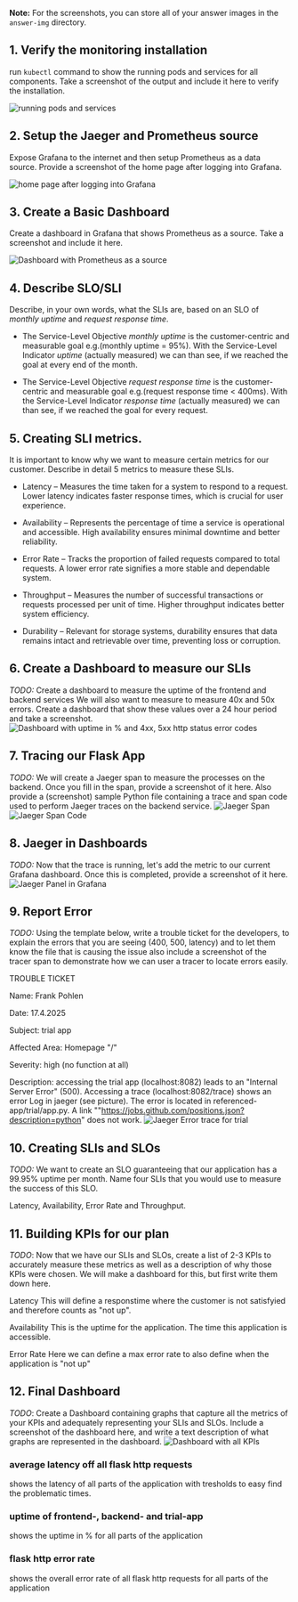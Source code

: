 **Note:** For the screenshots, you can store all of your answer images in the `answer-img` directory.

## 1. Verify the monitoring installation

run `kubectl` command to show the running pods and services for all components. Take a screenshot of the output and include it here to verify the installation.

![running pods and services](./answer-img/1_pods_svc.PNG)


## 2. Setup the Jaeger and Prometheus source
Expose Grafana to the internet and then setup Prometheus as a data source. Provide a screenshot of the home page after logging into Grafana.

![home page after logging into Grafana](./answer-img/2_grafana.PNG)


## 3. Create a Basic Dashboard
Create a dashboard in Grafana that shows Prometheus as a source. Take a screenshot and include it here.

![Dashboard with Prometheus as a source](./answer-img/3_prometheus_dashboard.PNG)


## 4. Describe SLO/SLI
Describe, in your own words, what the SLIs are, based on an SLO of *monthly uptime* and *request response time*.

- The Service-Level Objective *monthly uptime* is the customer-centric and measurable goal e.g.(monthly uptime = 95%). With the Service-Level Indicator *uptime* (actually measured) we can than see, if we reached the goal at every end of the month.

- The Service-Level Objective *request response time* is the customer-centric and measurable goal e.g.(request response time < 400ms). With the Service-Level Indicator *response time* (actually measured) we can than see, if we reached the goal for every request.


## 5. Creating SLI metrics.
It is important to know why we want to measure certain metrics for our customer. Describe in detail 5 metrics to measure these SLIs. 

- Latency – Measures the time taken for a system to respond to a request. Lower latency indicates faster response times, which is crucial for user experience.

- Availability – Represents the percentage of time a service is operational and accessible. High availability ensures minimal downtime and better reliability.

- Error Rate – Tracks the proportion of failed requests compared to total requests. A lower error rate signifies a more stable and dependable system.

- Throughput – Measures the number of successful transactions or requests processed per unit of time. Higher throughput indicates better system efficiency.

- Durability – Relevant for storage systems, durability ensures that data remains intact and retrievable over time, preventing loss or corruption.

## 6. Create a Dashboard to measure our SLIs
*TODO:* Create a dashboard to measure the uptime of the frontend and backend services We will also want to measure to measure 40x and 50x errors. Create a dashboard that show these values over a 24 hour period and take a screenshot.
![Dashboard with uptime in % and 4xx, 5xx http status error codes](./answer-img/6_front_back_upt_error.PNG)

## 7. Tracing our Flask App
*TODO:*  We will create a Jaeger span to measure the processes on the backend. Once you fill in the span, provide a screenshot of it here. Also provide a (screenshot) sample Python file containing a trace and span code used to perform Jaeger traces on the backend service.
![Jaeger Span](./answer-img/7_Jaeger_Span.PNG)
![Jaeger Span Code](./answer-img/7_Jaeger_Span_PyCode.PNG)

## 8. Jaeger in Dashboards
*TODO:* Now that the trace is running, let's add the metric to our current Grafana dashboard. Once this is completed, provide a screenshot of it here.
![Jaeger Panel in Grafana](./answer-img/8_Jaeger_Panel.PNG)

## 9. Report Error
*TODO:* Using the template below, write a trouble ticket for the developers, to explain the errors that you are seeing (400, 500, latency) and to let them know the file that is causing the issue also include a screenshot of the tracer span to demonstrate how we can user a tracer to locate errors easily.

TROUBLE TICKET

Name: Frank Pohlen

Date: 17.4.2025

Subject: trial app

Affected Area: Homepage "/"

Severity: high (no function at all)

Description: accessing the trial app (localhost:8082) leads to an "Internal Server Error" (500). Accessing a trace (localhost:8082/trace) shows an error Log in jaeger (see picture). The error is located in referenced-app/trial/app.py. A link ""https://jobs.github.com/positions.json?description=python" does not work.
![Jaeger Error trace for trial](./answer-img/9_Trial_Error.PNG)


## 10. Creating SLIs and SLOs
*TODO:* We want to create an SLO guaranteeing that our application has a 99.95% uptime per month. Name four SLIs that you would use to measure the success of this SLO.

Latency, Availability, Error Rate and Throughput.


## 11. Building KPIs for our plan
*TODO*: Now that we have our SLIs and SLOs, create a list of 2-3 KPIs to accurately measure these metrics as well as a description of why those KPIs were chosen. We will make a dashboard for this, but first write them down here.

Latency
This will define a responstime where the customer is not satisfyied and therefore counts as "not up".

Availability
This is the uptime for the application. The time this application is accessible.

Error Rate
Here we can define a max error rate to also define when the application is "not up"


## 12. Final Dashboard
*TODO*: Create a Dashboard containing graphs that capture all the metrics of your KPIs and adequately representing your SLIs and SLOs. Include a screenshot of the dashboard here, and write a text description of what graphs are represented in the dashboard. 
![Dashboard with all KPIs](./answer-img/12_Dashboard_all_KPIs.PNG)


### average latency off all flask http requests
shows the latency of all parts of the application with tresholds to easy find the problematic times.

### uptime of frontend-, backend- and trial-app
shows the uptime in % for all parts of the application

### flask http error rate
shows the overall error rate of all flask http requests for all parts of the application 
